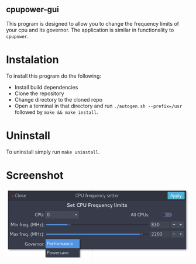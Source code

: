 cpupower-gui
--------------------

This program is designed to allow you to change the frequency limits of your cpu and its governor. The application is similar in functionality to `cpupower`.


# Instalation

To install this program do the following:

- Install build dependencies
- Clone the repository
- Change directory to the cloned repo
- Open a terminal in that directory and run `./autogen.sh --prefix=/usr` followed by `make && make install`.

# Uninstall

To uninstall simply run `make uninstall`.

# Screenshot

![screenshot](./screenshot.png  "Screenshot")

